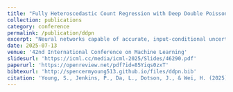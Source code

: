 ```yaml
---
title: "Fully Heteroscedastic Count Regression with Deep Double Poisson Networks"
collection: publications
category: conference
permalink: /publication/ddpn
excerpt: "Neural networks capable of accurate, input-conditional uncertainty representation are essential for real-world AI systems. Deep ensembles of Gaussian networks have proven highly effective for continuous regression due to their ability to flexibly represent aleatoric uncertainty via unrestricted heteroscedastic variance, which in turn enables accurate epistemic uncertainty estimation. However, no analogous approach exists for count regression, despite many important applications. To address this gap, we propose the Deep Double Poisson Network (DDPN), a novel neural discrete count regression model that outputs the parameters of the Double Poisson distribution, enabling arbitrarily high or low predictive aleatoric uncertainty for count data and improving epistemic uncertainty estimation when ensembled. We formalize and prove that DDPN exhibits robust regression properties similar to heteroscedastic Gaussian models via learnable loss attenuation, and introduce a simple loss modification to control this behavior. Experiments on diverse datasets demonstrate that DDPN outperforms current baselines in accuracy, calibration, and out-of-distribution detection, establishing a new state-of-the-art in deep count regression."
date: 2025-07-13
venue: '42nd International Conference on Machine Learning'
slidesurl: 'https://icml.cc/media/icml-2025/Slides/46290.pdf'
paperurl: 'https://openreview.net/pdf?id=85Yiqs0zxT'
bibtexurl: 'http://spencermyoung513.github.io/files/ddpn.bib'
citation: 'Young, S., Jenkins, P., Da, L., Dotson, J., & Wei, H. (2025). &quot;Fully Heteroscedastic Count Regression with Deep Double Poisson Networks.&quot; <i>42nd International Conference on Machine Learning</i>.'
---
```

